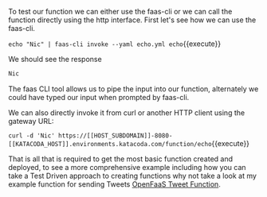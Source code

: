 To test our function we can either use the faas-cli or we can call the function directly using the http interface.  First let's see how we can use the faas-cli.

`echo "Nic" | faas-cli invoke --yaml echo.yml echo`{{execute}}

We should see the response

```bash
Nic
```

The faas CLI tool allows us to pipe the input into our function, alternately we could have typed our input when prompted by faas-cli.

We can also directly invoke it from curl or another HTTP client using the gateway URL:

`curl -d 'Nic' https://[[HOST_SUBDOMAIN]]-8080-[[KATACODA_HOST]].environments.katacoda.com/function/echo`{{execute}}

That is all that is required to get the most basic function created and deployed,  to see a more comprehensive example including how you can take a Test Driven approach to creating functions why not take a look at my example function for sending Tweets [OpenFaaS Tweet Function](https://github.com/nicholasjackson/open-faas-functions/tree/master/tweet).
